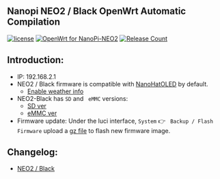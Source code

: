 ## Nanopi NEO2 / Black OpenWrt Automatic Compilation
[1]: https://img.shields.io/badge/license-MIT-brightgreen.svg
[2]: /LICENSE
[3]: https://github.com/vinewx/NanoWrt/workflows/OpenWrt%20for%20NanoPi-NEO2/badge.svg
[4]: https://github.com/vinewx/NanoWrt/actions?query=workflow%3A%22OpenWrt+for+NanoPi-NEO2%22
[5]: https://img.shields.io/github/downloads/vinewx/NanoWrt/total
[6]: https://github.com/vinewx/NanoWrt/releases

[![license][1]][2]
[![OpenWrt for NanoPi-NEO2][3]][4]
[![Release Count][5]][6]

## Introduction:
* IP: 192.168.2.1
* NEO2 / Black firmware is compatible with [NanoHatOLED](https://github.com/vinewx/NanoHatOLED) by default.
    - [Enable weather info](https://github.com/vinewx/NanoHatOLED/blob/master/README.md#enable-weather-info--%E6%98%BE%E7%A4%BA%E5%A4%A9%E6%B0%94-python3)
* NEO2-Black has `SD` and ` eMMC` versions:
    - [SD ver](http://wiki.friendlyarm.com/wiki/index.php/NanoPi_NEO2_Black/zh#.E7.83.A7.E5.86.99.E5.88.B0TF.E5.8D.A1)
    - [eMMC ver](http://wiki.friendlyarm.com/wiki/index.php/NanoPi_NEO2_Black/zh#.E7.83.A7.E5.86.99.E5.88.B0eMMC)
* Firmware update: Under the luci interface, `System` 👉 ` Backup / Flash Firmware` upload a [gz file](https://github.com/vinewx/NanoWrt/releases) to flash new firmware image. 

## Changelog:
* [NEO2 / Black](https://github.com/vinewx/NanoWrt/blob/master/changelog/neo2.md)
